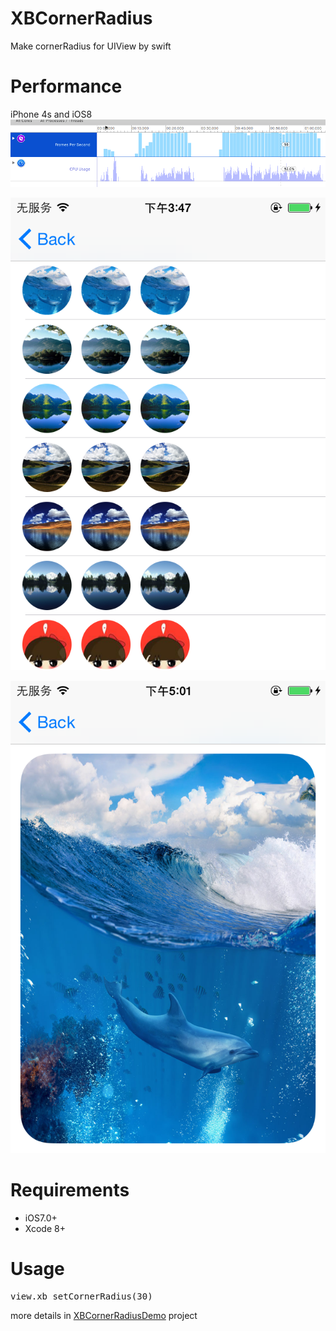 # XBCornerRadius
Make cornerRadius for UIView by swift

# Performance
iPhone 4s and iOS8
![image](https://github.com/xiabob/XBCornerRadius/blob/master/screenshots/p3.png)

![image](https://github.com/xiabob/XBCornerRadius/blob/master/screenshots/p1.PNG)

![image](https://github.com/xiabob/XBCornerRadius/blob/master/screenshots/p2.PNG)

# Requirements
* iOS7.0+
* Xcode 8+ 

# Usage
<pre>
view.xb_setCornerRadius(30)
</pre>

more details in [XBCornerRadiusDemo](https://github.com/xiabob/XBCornerRadius/tree/master/XBCornerRadiusDemo) project
